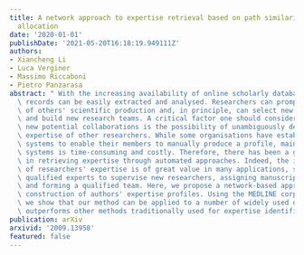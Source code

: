 ```yaml
---
title: A network approach to expertise retrieval based on path similarity and credit
  allocation
date: '2020-01-01'
publishDate: '2021-05-20T16:18:19.949111Z'
authors:
- Xiancheng Li
- Luca Verginer
- Massimo Riccaboni
- Pietro Panzarasa
abstract: " With the increasing availability of online scholarly databases, publication\
  \ records can be easily extracted and analysed. Researchers can promptly keep abreast\
  \ of others' scientific production and, in principle, can select new collaborators\
  \ and build new research teams. A critical factor one should consider when contemplating\
  \ new potential collaborations is the possibility of unambiguously defining the\
  \ expertise of other researchers. While some organisations have established database\
  \ systems to enable their members to manually produce a profile, maintaining such\
  \ systems is time-consuming and costly. Therefore, there has been a growing interest\
  \ in retrieving expertise through automated approaches. Indeed, the identification\
  \ of researchers' expertise is of great value in many applications, such as identifying\
  \ qualified experts to supervise new researchers, assigning manuscripts to reviewers,\
  \ and forming a qualified team. Here, we propose a network-based approach to the\
  \ construction of authors' expertise profiles. Using the MEDLINE corpus as an example,\
  \ we show that our method can be applied to a number of widely used data sets and\
  \ outperforms other methods traditionally used for expertise identification. "
publication: arXiv
arxivid: '2009.13958'
featured: false
---
```

